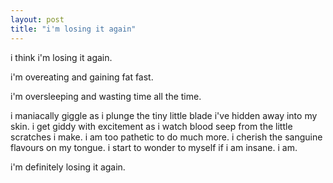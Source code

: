 ```yaml
---
layout: post
title: "i'm losing it again"
---
```

 
i think i'm losing it again.

i'm overeating and gaining fat fast.

i'm oversleeping and wasting time all the time.

i maniacally giggle as i plunge the tiny little blade i've hidden away into my skin. i get giddy with excitement as i watch blood seep from the little scratches i make. i am too pathetic to do much more. i cherish the sanguine flavours on my tongue. i start to wonder to myself if i am insane. i am.

i'm definitely losing it again.
